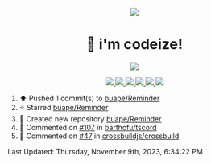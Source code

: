<p align="center">
    <img src="https://avatars.githubusercontent.com/u/63158950?s=400&u=dd76c829ae30921e131dcbe7c830dc368e2d6e8a&v=4" />
</p>

<h1 align="center">
    👋 i'm codeize!
</h1>

<p align="center">
  <a href="https://skillicons.dev">
    <img align="center" src="https://skillicons.dev/icons?i=discord,bots,ts,nodejs,mysql,postgresql,react,nextjs,tailwindcss" />
  </a>
</p>

<p align="center">
  <a href="https://discord.com/users/668423998777982997">
    <img src="https://nocache.advaith.workers.dev?url=https://img.shields.io/endpoint?url=https://dev.discordprofiles.me/api/badge/status/668423998777982997?simple=true" />
    <img src="https://nocache.advaith.workers.dev?url=https://img.shields.io/endpoint?url=https://dev.discordprofiles.me/api/badge/vscode/668423998777982997" />
    <img src="https://nocache.advaith.workers.dev?url=https://img.shields.io/endpoint?url=https://dev.discordprofiles.me/api/badge/playing/668423998777982997" />
    <img src="https://nocache.advaith.workers.dev?url=https://img.shields.io/endpoint?url=https://dev.discordprofiles.me/api/badge/spotify/668423998777982997" />
    <img src="https://komarev.com/ghpvc/?username=codeize" />
    <img src="https://hits.link/hits?url=https%3A%2F%2Fgithub.com%2FCodeize" />
  </a>
</p>

<!--RECENT_ACTIVITY:start-->
1. ⬆️ Pushed 1 commit(s) to [buape/Reminder](https://github.com/buape/Reminder)<br>
2. ⭐ Starred [buape/Reminder](https://github.com/buape/Reminder)<br>
3. 📔 Created new repository [buape/Reminder](https://github.com/buape/Reminder)<br>
4. 💬 Commented on [#107](https://github.com/barthofu/tscord/issues/107#issuecomment-1790589697) in [barthofu/tscord](https://github.com/barthofu/tscord)<br>
5. 💬 Commented on [#47](https://github.com/crossbuildjs/crossbuild/pull/47#issuecomment-1786195987) in [crossbuildjs/crossbuild](https://github.com/crossbuildjs/crossbuild)<br>
<!--RECENT_ACTIVITY:end-->

<!--RECENT_ACTIVITY:last_update-->
Last Updated: Thursday, November 9th, 2023, 6:34:22 PM
<!--RECENT_ACTIVITY:last_update_end-->
